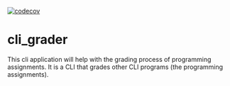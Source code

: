 [![codecov](https://codecov.io/gh/PrincipiaCodeArts/cli_grader/graph/badge.svg?token=CHVUT8CSQT)](https://codecov.io/gh/PrincipiaCodeArts/cli_grader)
# cli_grader
This cli application will help with the grading process of programming assignments. It is a CLI that grades other CLI programs (the programming assignments). 
